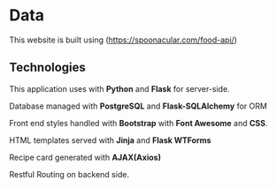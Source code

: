# Data

This website is built using (https://spoonacular.com/food-api/)

## Technologies

This application uses with **Python** and **Flask** for server-side.

Database managed with **PostgreSQL** and **Flask-SQLAlchemy** for ORM

Front end styles handled with **Bootstrap** with **Font Awesome** and **CSS**.

HTML templates served with **Jinja** and **Flask WTForms**

Recipe card generated with **AJAX(Axios)**

Restful Routing on backend side.

